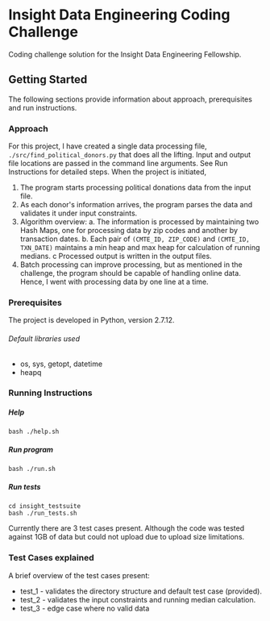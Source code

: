 # Insight Data Engineering Coding Challenge

Coding challenge solution for the Insight Data Engineering Fellowship.

## Getting Started

The following sections provide information about approach, prerequisites and run instructions.

### Approach

For this project, I have created a single data processing file, ```./src/find_political_donors.py``` 
that does all the lifting. Input and output file locations are passed in the command line arguments. See 
Run Instructions for detailed steps. When the project is initiated,
1. The program starts processing political donations data from the input file.
2. As each donor's information arrives, the program parses the data and validates it under input constraints.
3. Algorithm overview:
		a. The information is processed by maintaining two Hash Maps, one for processing data by zip codes and another by transaction dates.
		b. Each pair of ```(CMTE_ID, ZIP_CODE)``` and ```(CMTE_ID, TXN_DATE)``` maintains a min heap and max heap for calculation of running medians.
		c Processed output is written in the output files.
4. Batch processing can improve processing, but as mentioned in the challenge, the program should be capable of handling online data. Hence, I went with
processing data by one line at a time.

### Prerequisites

The project is developed in Python, version 2.7.12.
###### Default libraries used
- os, sys, getopt, datetime
- heapq

### Running Instructions

##### Help
```
bash ./help.sh
```

##### Run program
```
bash ./run.sh
```

##### Run tests
```
cd insight_testsuite
bash ./run_tests.sh
```
Currently there are 3 test cases present. Although the code was tested against 1GB of data but could not upload due to upload size limitations.

### Test Cases explained

A brief overview of the test cases present:
- test_1 - validates the directory structure and default test case (provided).
- test_2 - validates the input constraints and running median calculation.
- test_3 - edge case where no valid data